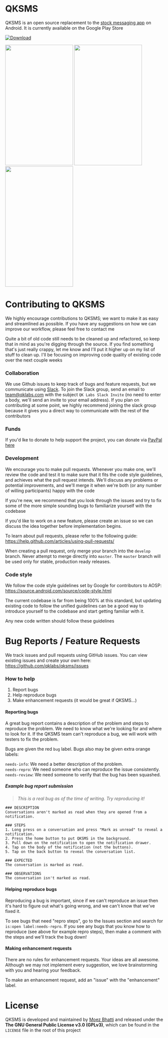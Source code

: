 # QKSMS

QKSMS is an open source replacement to the [stock messaging app](https://github.com/android/platform_packages_apps_mms) on Android. It is currently available on the Google Play Store

[![Download](http://developer.android.com/images/brand/en_generic_rgb_wo_60.png)](https://play.google.com/store/apps/details?id=com.moez.QKSMS)

<img src="https://lh3.googleusercontent.com/H5cGsAZKt6wscgWnFMpRZ-JvKt1Yt7uICuSFKV4E4oSdpusPkTfYZHELDj5aqnmCuw=h900-rw" width="216" height="384" />
<img src="https://lh3.googleusercontent.com/KAdJyicmKspdNblU_Js1GLQat0q5PaXY_oOKma0V_ycIaW4XW915t9sZ_BkpsacgPG8=h900-rw" width="216" height="384" />
<img src="https://lh3.googleusercontent.com/24Y9Ookd4A2e6y4-sHkiROXf2NzIppRdjT4Fnusl91p9_Z8aUyLfGmqyb5DLHyavyf0=h900-rw" width="216" height="384" />

# Contributing to QKSMS

We highly encourage contributions to QKSMS; we want to make it as easy and streamlined as possible. If you have any suggestions on how we can improve our workflow, please feel free to contact me

Quite a bit of old code still needs to be cleaned up and refactored, so keep that in mind as you're digging through the source. If you find something that's just really crappy, let me know and I'll put it higher up on my list of stuff to clean up. I'll be focusing on improving code quality of existing code over the next couple weeks

### Collaboration

We use Github issues to keep track of bugs and feature requests, but we communicate using [Slack](https://qklabs.slack.com/). To join the Slack group, send an email to team@qklabs.com with the subject `QK Labs Slack Invite` (no need to enter a body, we'll send an invite to your email address). If you plan on contributing at some point, we highly recommend joining the slack group because it gives you a direct way to communicate with the rest of the contributors

### Funds

If you'd lke to donate to help support the project, you can donate via [PayPal here](http://bit.ly/QKSMSDonation)

### Development

We encourage you to make pull requests. Whenever you make one, we'll review the code and test it to make sure that it fits the code style guidelines, and achieves what the pull request intends. We'll discuss any problems or potential improvements, and we'll merge it when we're both (or any number of willing participants) happy with the code

If you're new, we recommend that you look through the issues and try to fix some of the more simple sounding bugs to familiarize yourself with the codebase

If you'd like to work on a new feature, please create an issue so we can discuss the idea together before implementation begins.

To learn about pull requests, please refer to the following guide: https://help.github.com/articles/using-pull-requests/

When creating a pull request, only merge your branch into the `develop` branch. Never attempt to merge directly into `master`. The `master` branch will be used only for stable, production ready releases.

### Code style

We follow the code style guidelines set by Google for contributors to AOSP: https://source.android.com/source/code-style.html

The current codebase is far from being 100% at this standard, but updating existing code to follow the unified guidelines can be a good way to introduce yourself to the codebase and start getting familiar with it.

Any new code written should follow these guidelines

# Bug Reports / Feature Requests

We track issues and pull requests using GitHub issues. You can view existing issues and create your own here: https://github.com/qklabs/qksms/issues

### How to help

1. Report bugs
2. Help reproduce bugs
3. Make enhancement requests (it would be great if QKSMS...)

#### Reporting bugs
A great bug report contains a description of the problem and steps to reproduce the problem. We need to know what we're looking for and where to look for it. If the QKSMS team can't reproduce a bug, we will work with testers to fix the problem.

Bugs are given the red `bug` label. Bugs also may be given extra orange labels:

`needs-info`: We need a better description of the problem.  
`needs-repro`: We need someone who can reproduce the issue consistently.  
`needs-review`: We need someone to verify that the bug has been squashed.

##### Example bug report submission
> *This is a real bug as of the time of writing. Try reproducing it!*

```
### DESCRIPTION
Conversations aren't marked as read when they are opened from a notification.

### STEPS
1. Long press on a conversation and press "Mark as unread" to reveal a notification.
2. Press the home button to put QKSMS in the background.
3. Pull down on the notification to open the notification drawer.
4. Tap on the body of the notification (not the buttons).
5. Tap on the back button to reveal the conversation list.

### EXPECTED
The conversation is marked as read.

### OBSERVATIONS
The conversation isn't marked as read.
```

#### Helping reproduce bugs
Reproducing a bug is important, since if we can't reproduce an issue then it's hard to figure out what's going wrong, and we can't know that we've fixed it. 

To see bugs that need "repro steps", go to the Issues section and search for `is:open label:needs-repro`. If you see any bugs that you know how to reproduce (see above for example repro steps), then make a comment with the steps and we'll track the bug down!

#### Making enhancement requests
There are no rules for enhancement requests. Your ideas are all awesome. Although we may not implement every suggestion, we love brainstorming with you and hearing your feedback.

To make an enhancement request, add an "issue" with the "enhancement" label.

# License

QKSMS is developed and maintained by [Moez Bhatti](https://github.com/moezbhatti) and released under the **The GNU General Public License v3.0 (GPLv3)**, which can be found in the `LICENSE` file in the root of this project
